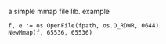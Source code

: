 a simple mmap file lib.
example
```
f, e := os.OpenFile(fpath, os.O_RDWR, 0644)
NewMmap(f, 65536, 65536)
```
